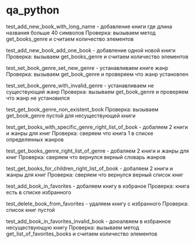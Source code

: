 # qa_python

test_add_new_book_with_long_name - добавление книги где длина названия больше 40 символов
Проверка: вызываем метод get_books_genre и считаем количество элементов

test_add_new_book_add_one_book - добавление одной новой книги
Проверка: вызываем get_books_genre и считаем количество элементов

test_set_book_genre_set_new_genre - устанавливаем книге жанр
Проверка: вызываем get_book_genre и проверяем что жанр установлен

test_set_book_genre_with_invalid_genre - устанавливаем не существующий жанр
Проверка: вызываем get_book_genre и проверяем что жанр не установился

test_get_book_genre_non_existent_book
Проверка: вызываем get_book_genre пустой для несуществующей книги

test_get_books_with_specific_genre_right_list_of_book - добаляем 2 книги и жанры для книг
Проверка: сверяем что книга 1 в списке определенных жанров

test_get_books_genre_right_list_of_genre - добаляем 2 книги и жанры для книг
Проверка: сверяем что вернулся верный словарь жанров

test_get_books_for_children_right_list_of_book - добаляем 2 книги и жанры для книг
Проверка: сверяем что вернулся верный список книг

test_add_book_in_favorites - добаляем книгу в избраное
Проверка: книга есть в списке избранного

test_delete_book_from_favorites - удаляем книгу с избранного
Проверка: список книг пустой

test_add_book_in_favorites_invalid_book - доюалвяем  в избранное несуществующую книгу
Проверка: вызываем метод get_list_of_favorites_books и считаем количество элементов




